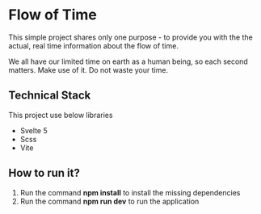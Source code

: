 # Flow of Time

This simple project shares only one purpose - to provide you with the the actual, real time information about the flow of time.

We all have our limited time on earth as a human being, so each second matters. Make use of it. Do not waste your time.

## Technical Stack

This project use below libraries

- Svelte 5
- Scss
- Vite

## How to run it?

1. Run the command **npm install** to install the missing dependencies
2. Run the command **npm run dev** to run the application
